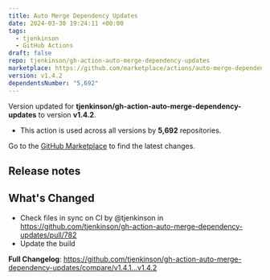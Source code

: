 ```yaml
---
title: Auto Merge Dependency Updates
date: 2024-03-30 19:24:11 +00:00
tags:
  - tjenkinson
  - GitHub Actions
draft: false
repo: tjenkinson/gh-action-auto-merge-dependency-updates
marketplace: https://github.com/marketplace/actions/auto-merge-dependency-updates
version: v1.4.2
dependentsNumber: "5,692"
---
```



Version updated for **tjenkinson/gh-action-auto-merge-dependency-updates** to version **v1.4.2**.
- This action is used across all versions by **5,692** repositories.

Go to the [GitHub Marketplace](https://github.com/marketplace/actions/auto-merge-dependency-updates) to find the latest changes.

## Release notes

<!-- Release notes generated using configuration in .github/release.yml at master -->

## What's Changed
* Check files in sync on CI by @tjenkinson in https://github.com/tjenkinson/gh-action-auto-merge-dependency-updates/pull/782
* Update the build


**Full Changelog**: https://github.com/tjenkinson/gh-action-auto-merge-dependency-updates/compare/v1.4.1...v1.4.2
